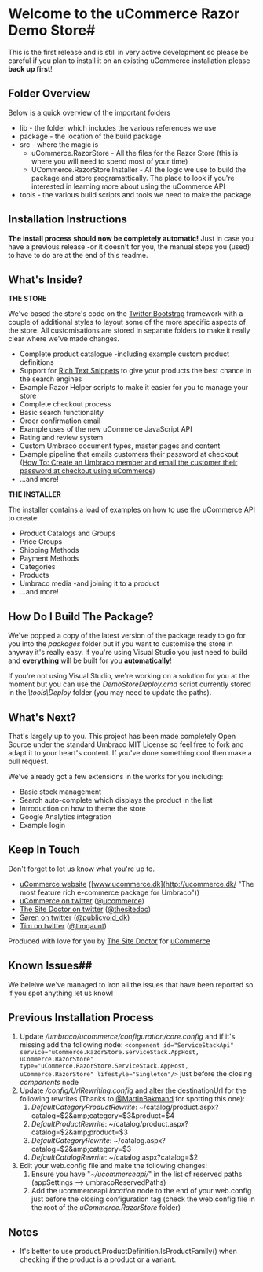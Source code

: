 # Welcome to the uCommerce Razor Demo Store#This is the first release and is still in very active development so please be careful if you plan to install it on an existing uCommerce installation please **back up first**!## Folder Overview ##Below is a quick overview of the important folders* lib - the folder which includes the various references we use* package - the location of the build package* src - where the magic is	* uCommerce.RazorStore - All the files for the Razor Store (this is where you will need to spend most of your time)	* UCommerce.RazorStore.Installer - All the logic we use to build the package and store programattically. The place to look if you're interested in learning more about using the uCommerce API* tools - the various build scripts and tools we need to make the package## Installation Instructions ##**The install process should now be completely automatic!** Just in case you have a previous release -or it doesn't for you, the manual steps you (used) to have to do are at the end of this readme.## What's Inside? ##**THE STORE**We've based the store's code on the [Twitter Bootstrap](http://twitter.github.com/bootstrap/) framework with a couple of additional styles to layout some of the more specific aspects of the store. All customisations are stored in separate folders to make it really clear where we've made changes.* Complete product catalogue -including example custom product definitions* Support for [Rich Text Snippets](http://schema.org/) to give your products the best chance in the search engines* Example Razor Helper scripts to make it easier for you to manage your store* Complete checkout process* Basic search functionality* Order confirmation email* Example uses of the new uCommerce JavaScript API* Rating and review system* Custom Umbraco document types, master pages and content
* Example pipeline that emails customers their password at checkout ([How To: Create an Umbraco member and email the customer their password at checkout using uCommerce](http://blogs.thesitedoctor.co.uk/tim/2013/07/13/How+To+Create+An+Umbraco+Member+And+Email+The+Customer+Their+Password+At+Checkout+Using+UCommerce.aspx?utm_source=BitBucket&utm_medium=repo&utm_campaign=BitBucket))* ...and more!**THE INSTALLER**The installer contains a load of examples on how to use the uCommerce API to create:* Product Catalogs and Groups* Price Groups* Shipping Methods* Payment Methods* Categories* Products* Umbraco media -and joining it to a product* ...and more!## How Do I Build The Package? ##We've popped a copy of the latest version of the package ready to go for you into the *packages* folder but if you want to customise the store in anyway it's really easy. If you're using Visual Studio you just need to build and **everything** will be built for you **automatically**!If you're not using Visual Studio, we're working on a solution for you at the moment but you can use the *DemoStoreDeploy.cmd* script currently stored in the *\tools\Deploy* folder (you may need to update the paths).## What's Next? ##That's largely up to you. This project has been made completely Open Source under the standard Umbraco MIT License so feel free to fork and adapt it to your heart's content. If you've done something cool then make a pull request.We've already got a few extensions in the works for you including:- Basic stock management- Search auto-complete which displays the product in the list- Introduction on how to theme the store- Google Analytics integration- Example login## Keep In Touch ##Don't forget to let us know what you're up to.- [uCommerce website](http://ucommerce.dk/ "The most feature rich e-commerce package for Umbraco") ([www.ucommerce.dk](http://ucommerce.dk/ "The most feature rich e-commerce package for Umbraco"))- [uCommerce on twitter](https://twitter.com/ucommerce) ([@ucommerce](https://twitter.com/ucommerce"))- [The Site Doctor on twitter](https://twitter.com/thesitedoc) ([@thesitedoc](https://twitter.com/thesitedoc"))- [Søren on twitter](https://twitter.com/publicvoid_dk) ([@publicvoid_dk](https://twitter.com/publicvoid_dk"))- [Tim on twitter](https://twitter.com/timgaunt) ([@timgaunt](https://twitter.com/timgaunt"))Produced with love for you by [The Site Doctor](http://www.thesitedoctor.co.uk/ "The most feature rich e-commerce package for Umbraco") for [uCommerce](http://ucommerce.dk/ "The most feature rich e-commerce package for Umbraco")## Known Issues##We beleive we've managed to iron all the issues that have been reported so if you spot anything let us know!## Previous Installation Process ##1. Update */umbraco/ucommerce/configuration/core.config* and if it's missing add the following node: `<component id="ServiceStackApi" service="uCommerce.RazorStore.ServiceStack.AppHost, uCommerce.RazorStore" type="uCommerce.RazorStore.ServiceStack.AppHost, uCommerce.RazorStore" lifestyle="Singleton"/>` just before the closing *components* node1. Update */config/UrlRewriting.config* and alter the destinationUrl for the following rewrites (Thanks to [@MartinBakmand](https://twitter.com/MartinBakmand/status/257890315388719104 ) for spotting this one): 	1. *DefaultCategoryProductRewrite*: ~/catalog/product.aspx?catalog=$2&amp;category=$3&amp;product=$4	1. *DefaultProductRewrite*: ~/catalog/product.aspx?catalog=$2&amp;product=$3	1. *DefaultCategoryRewrite*: ~/catalog.aspx?catalog=$2&amp;category=$3	1. *DefaultCatalogRewrite*: ~/catalog.aspx?catalog=$21. Edit your web.config file and make the following changes:	1. Ensure you have "*~/ucommerceapi/*" in the list of reserved paths (appSettings --> umbracoReservedPaths)	1. Add the ucommerceapi *location* node to the end of your web.config just before the closing configuration tag (check the web.config file in the root of the *uCommerce.RazorStore* folder)## Notes ##- It's better to use product.ProductDefinition.IsProductFamily() when checking if the product is a product or a variant.